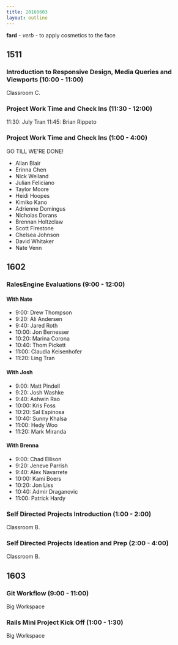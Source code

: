 ```yaml
---
title: 20160603
layout: outline
---
```


**fard** - _verb_ - to apply cosmetics to the face


## 1511

### Introduction to Responsive Design, Media Queries and Viewports (10:00 - 11:00)

Classroom C.

### Project Work Time and Check Ins (11:30 - 12:00)

11:30: July Tran
11:45: Brian Rippeto

### Project Work Time and Check Ins (1:00 - 4:00)

GO TILL WE'RE DONE!

* Allan Blair
* Erinna Chen
* Nick Weiland
* Julian Feliciano
* Taylor Moore
* Heidi Hoopes
* Kimiko Kano
* Adrienne Domingus
* Nicholas Dorans
* Brennan Holtzclaw
* Scott Firestone
* Chelsea Johnson
* David Whitaker
* Nate Venn

## 1602

### RalesEngine Evaluations (9:00 - 12:00)

#### With Nate
  - 9:00: Drew Thompson
  - 9:20: Ali Andersen
  - 9:40: Jared Roth
  - 10:00: Jon Bernesser
  - 10:20: Marina Corona
  - 10:40: Thom Pickett
  - 11:00: Claudia Keisenhofer
  - 11:20: Ling Tran

#### With Josh
  - 9:00: Matt Pindell
  - 9:20: Josh Washke
  - 9:40: Ashwin Rao
  - 10:00: Kris Foss
  - 10:20: Sal Espinosa
  - 10:40: Sunny Khalsa
  - 11:00: Hedy Woo
  - 11:20: Mark Miranda

#### With Brenna
  - 9:00: Chad Ellison
  - 9:20: Jeneve Parrish
  - 9:40: Alex Navarrete
  - 10:00: Kami Boers
  - 10:20: Jon Liss
  - 10:40: Admir Draganovic
  - 11:00: Patrick Hardy

### Self Directed Projects Introduction (1:00 - 2:00)

Classroom B.

### Self Directed Projects Ideation and Prep (2:00 - 4:00)

Classroom B.


## 1603

### Git Workflow (9:00 - 11:00)

Big Workspace

### Rails Mini Project Kick Off (1:00 - 1:30)

Big Workspace
